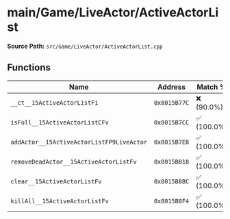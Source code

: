 # main/Game/LiveActor/ActiveActorList

**Source Path:** `src/Game/LiveActor/ActiveActorList.cpp`

## Functions

| Name | Address | Match % |
|------|---------|---------|
| `__ct__15ActiveActorListFi` | `0x8015B77C` | :x: (90.0%) |
| `isFull__15ActiveActorListCFv` | `0x8015B7CC` | :white_check_mark: (100.0%) |
| `addActor__15ActiveActorListFP9LiveActor` | `0x8015B7E8` | :white_check_mark: (100.0%) |
| `removeDeadActor__15ActiveActorListFv` | `0x8015B818` | :white_check_mark: (100.0%) |
| `clear__15ActiveActorListFv` | `0x8015B8BC` | :white_check_mark: (100.0%) |
| `killAll__15ActiveActorListFv` | `0x8015B8F4` | :white_check_mark: (100.0%) |
